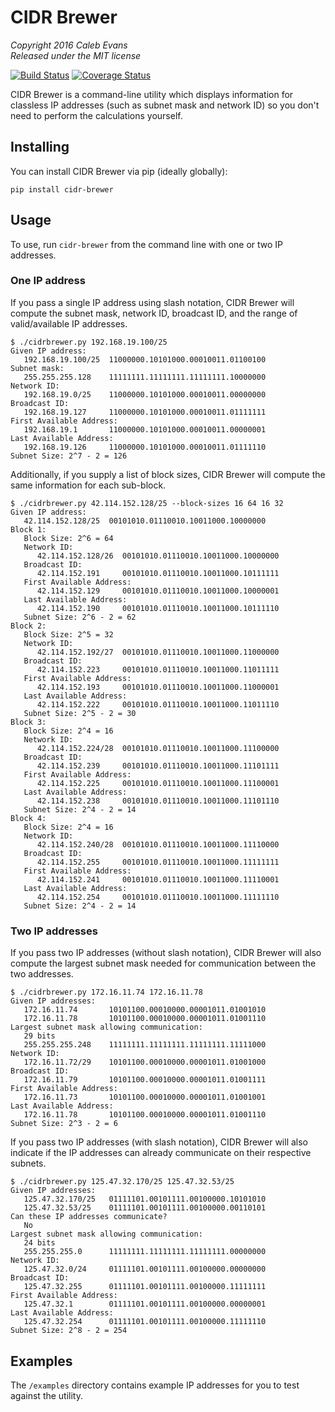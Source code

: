 # CIDR Brewer

*Copyright 2016 Caleb Evans*  
*Released under the MIT license*

[![Build Status](https://travis-ci.org/caleb531/cidr-brewer.svg?branch=master)](https://travis-ci.org/caleb531/cidr-brewer)
[![Coverage Status](https://coveralls.io/repos/caleb531/cidr-brewer/badge.svg?branch=master)](https://coveralls.io/r/caleb531/cidr-brewer?branch=master)

CIDR Brewer is a command-line utility which displays information for classless
IP addresses (such as subnet mask and network ID) so you don't need to perform
the calculations yourself.

## Installing

You can install CIDR Brewer via pip (ideally globally):

```
pip install cidr-brewer
```

## Usage

To use, run `cidr-brewer` from the command line with one or two IP addresses.

### One IP address

If you pass a single IP address using slash notation, CIDR Brewer will compute
the subnet mask, network ID, broadcast ID, and the range of valid/available IP
addresses.

```
$ ./cidrbrewer.py 192.168.19.100/25
Given IP address:
   192.168.19.100/25  11000000.10101000.00010011.01100100
Subnet mask:
   255.255.255.128    11111111.11111111.11111111.10000000
Network ID:
   192.168.19.0/25    11000000.10101000.00010011.00000000
Broadcast ID:
   192.168.19.127     11000000.10101000.00010011.01111111
First Available Address:
   192.168.19.1       11000000.10101000.00010011.00000001
Last Available Address:
   192.168.19.126     11000000.10101000.00010011.01111110
Subnet Size: 2^7 - 2 = 126
```

Additionally, if you supply a list of block sizes, CIDR Brewer will compute the
same information for each sub-block.

```
$ ./cidrbrewer.py 42.114.152.128/25 --block-sizes 16 64 16 32
Given IP address:
   42.114.152.128/25  00101010.01110010.10011000.10000000
Block 1:
   Block Size: 2^6 = 64
   Network ID:
      42.114.152.128/26  00101010.01110010.10011000.10000000
   Broadcast ID:
      42.114.152.191     00101010.01110010.10011000.10111111
   First Available Address:
      42.114.152.129     00101010.01110010.10011000.10000001
   Last Available Address:
      42.114.152.190     00101010.01110010.10011000.10111110
   Subnet Size: 2^6 - 2 = 62
Block 2:
   Block Size: 2^5 = 32
   Network ID:
      42.114.152.192/27  00101010.01110010.10011000.11000000
   Broadcast ID:
      42.114.152.223     00101010.01110010.10011000.11011111
   First Available Address:
      42.114.152.193     00101010.01110010.10011000.11000001
   Last Available Address:
      42.114.152.222     00101010.01110010.10011000.11011110
   Subnet Size: 2^5 - 2 = 30
Block 3:
   Block Size: 2^4 = 16
   Network ID:
      42.114.152.224/28  00101010.01110010.10011000.11100000
   Broadcast ID:
      42.114.152.239     00101010.01110010.10011000.11101111
   First Available Address:
      42.114.152.225     00101010.01110010.10011000.11100001
   Last Available Address:
      42.114.152.238     00101010.01110010.10011000.11101110
   Subnet Size: 2^4 - 2 = 14
Block 4:
   Block Size: 2^4 = 16
   Network ID:
      42.114.152.240/28  00101010.01110010.10011000.11110000
   Broadcast ID:
      42.114.152.255     00101010.01110010.10011000.11111111
   First Available Address:
      42.114.152.241     00101010.01110010.10011000.11110001
   Last Available Address:
      42.114.152.254     00101010.01110010.10011000.11111110
   Subnet Size: 2^4 - 2 = 14
```

### Two IP addresses

If you pass two IP addresses (without slash notation), CIDR Brewer will also
compute the largest subnet mask needed for communication between the two
addresses.

```
$ ./cidrbrewer.py 172.16.11.74 172.16.11.78
Given IP addresses:
   172.16.11.74       10101100.00010000.00001011.01001010
   172.16.11.78       10101100.00010000.00001011.01001110
Largest subnet mask allowing communication:
   29 bits
   255.255.255.248    11111111.11111111.11111111.11111000
Network ID:
   172.16.11.72/29    10101100.00010000.00001011.01001000
Broadcast ID:
   172.16.11.79       10101100.00010000.00001011.01001111
First Available Address:
   172.16.11.73       10101100.00010000.00001011.01001001
Last Available Address:
   172.16.11.78       10101100.00010000.00001011.01001110
Subnet Size: 2^3 - 2 = 6
```

If you pass two IP addresses (with slash notation), CIDR Brewer will also
indicate if the IP addresses can already communicate on their respective
subnets.

```
$ ./cidrbrewer.py 125.47.32.170/25 125.47.32.53/25
Given IP addresses:
   125.47.32.170/25   01111101.00101111.00100000.10101010
   125.47.32.53/25    01111101.00101111.00100000.00110101
Can these IP addresses communicate?
   No
Largest subnet mask allowing communication:
   24 bits
   255.255.255.0      11111111.11111111.11111111.00000000
Network ID:
   125.47.32.0/24     01111101.00101111.00100000.00000000
Broadcast ID:
   125.47.32.255      01111101.00101111.00100000.11111111
First Available Address:
   125.47.32.1        01111101.00101111.00100000.00000001
Last Available Address:
   125.47.32.254      01111101.00101111.00100000.11111110
Subnet Size: 2^8 - 2 = 254
```

## Examples

The `/examples` directory contains example IP addresses for you to test against
the utility.
